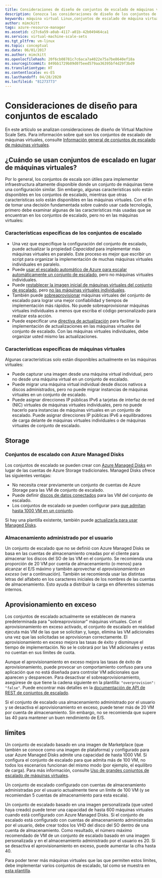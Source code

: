 ```yaml
---
title: Consideraciones de diseño de conjuntos de escalado de máquinas virtuales de Azure
description: Conozca las consideraciones de diseño de los conjuntos de escalado de máquinas virtuales de Azure. Compare las características de los conjuntos de escalado con las características de VM.
keywords: máquina virtual Linux,conjuntos de escalado de máquina virtual
author: mimckitt
tags: azure-resource-manager
ms.assetid: c27c6a59-a0ab-4117-a01b-42b049464ca1
ms.service: virtual-machine-scale-sets
ms.tgt_pltfrm: vm-linux
ms.topic: conceptual
ms.date: 06/01/2017
ms.author: mimckitt
ms.openlocfilehash: 20f6cb08781c7c6aca7a4022e75a7be8640ef18a
ms.sourcegitcommit: 849bb1729b89d075eed579aa36395bf4d29f3bd9
ms.translationtype: HT
ms.contentlocale: es-ES
ms.lasthandoff: 04/28/2020
ms.locfileid: "81273773"
---
```

# <a name="design-considerations-for-scale-sets"></a>Consideraciones de diseño para conjuntos de escalado
En este artículo se analizan consideraciones de diseño de Virtual Machine Scale Sets. Para información sobre qué son los conjuntos de escalado de máquinas virtuales, consulte [Información general de conjuntos de escalado de máquinas virtuales](virtual-machine-scale-sets-overview.md).

## <a name="when-to-use-scale-sets-instead-of-virtual-machines"></a>¿Cuándo se usan conjuntos de escalado en lugar de máquinas virtuales?
Por lo general, los conjuntos de escala son útiles para implementar infraestructura altamente disponible donde un conjunto de máquinas tiene una configuración similar. Sin embargo, algunas características solo están disponibles en los conjuntos de escalado, mientras que otras características solo están disponibles en las máquinas virtuales. Con el fin de tomar una decisión fundamentada sobre cuándo usar cada tecnología, primero debe examinar algunas de las características más usadas que se encuentran en los conjuntos de escalado, pero no en las máquinas virtuales:

### <a name="scale-set-specific-features"></a>Características específicas de los conjuntos de escalado

- Una vez que especifique la configuración del conjunto de escalado, puede actualizar la propiedad *Capacidad* para implementar más máquinas virtuales en paralelo. Este proceso es mejor que escribir un script para organizar la implementación de muchas máquinas virtuales individuales en paralelo.
- Puede [usar el escalado automático de Azure para escalar automáticamente un conjunto de escalado](./virtual-machine-scale-sets-autoscale-overview.md), pero no máquinas virtuales individuales.
- Puede [restablecer la imagen inicial de máquinas virtuales del conjunto de escalado](https://docs.microsoft.com/rest/api/compute/virtualmachinescalesets/reimage), pero [no las máquinas virtuales individuales](https://docs.microsoft.com/rest/api/compute/virtualmachines).
- También puede [sobreaprovisionar](https://docs.microsoft.com/azure/virtual-machine-scale-sets/virtual-machine-scale-sets-design-overview#overprovisioning) máquinas virtuales del conjunto de escalado para lograr una mejor confiabilidad y tiempos de implementación más rápidos. No puede sobreaprovisionar máquinas virtuales individuales a menos que escriba el código personalizado para realizar esta acción.
- Puede especificar una [directiva de actualización](./virtual-machine-scale-sets-upgrade-scale-set.md) para facilitar la implementación de actualizaciones en las máquinas virtuales del conjunto de escalado. Con las máquinas virtuales individuales, debe organizar usted mismo las actualizaciones.

### <a name="vm-specific-features"></a>Características específicas de máquinas virtuales

Algunas características solo están disponibles actualmente en las máquinas virtuales:

- Puede capturar una imagen desde una máquina virtual individual, pero no desde una máquina virtual en un conjunto de escalado.
- Puede migrar una máquina virtual individual desde discos nativos a discos administrados, pero no puede migrar instancias de máquinas virtuales en un conjunto de escalado.
- Puede asignar direcciones IP públicas IPv6 a tarjetas de interfaz de red (NIC) virtuales de máquinas virtuales individuales, pero no puede hacerlo para instancias de máquinas virtuales en un conjunto de escalado. Puede asignar direcciones IP públicas IPv6 a equilibradores de carga delante de máquinas virtuales individuales o de máquinas virtuales de conjunto de escalado.

## <a name="storage"></a>Storage

### <a name="scale-sets-with-azure-managed-disks"></a>Conjuntos de escalado con Azure Managed Disks
Los conjuntos de escalado se pueden crear con [Azure Managed Disks](../virtual-machines/windows/managed-disks-overview.md) en lugar de las cuentas de Azure Storage tradicionales. Managed Disks ofrece las siguientes ventajas:
- No necesita crear previamente un conjunto de cuentas de Azure Storage para las VM de conjunto de escalado.
- Puede definir [discos de datos conectados](virtual-machine-scale-sets-attached-disks.md) para las VM del conjunto de escalado.
- Los conjuntos de escalado se pueden configurar para [que admitan hasta 1000 VM en un conjunto](virtual-machine-scale-sets-placement-groups.md). 

Si hay una plantilla existente, también puede [actualizarla para usar Managed Disks](virtual-machine-scale-sets-convert-template-to-md.md).

### <a name="user-managed-storage"></a>Almacenamiento administrado por el usuario
Un conjunto de escalado que no se definió con Azure Managed Disks se basa en las cuentas de almacenamiento creadas por el cliente para almacenar los discos del SO de las VM en el conjunto. Se recomienda una proporción de 20 VM por cuenta de almacenamiento (o menos) para alcanzar el E/S máximo y también aprovechar el _aprovisionamiento en exceso_ (ver a continuación). También se recomienda usar las distintas letras del alfabeto en los caracteres iniciales de los nombres de las cuentas de almacenamiento. Esto ayuda a distribuir la carga en diferentes sistemas internos. 


## <a name="overprovisioning"></a>Aprovisionamiento en exceso
Los conjuntos de escalado actualmente se establecen de manera predeterminada para "sobreaprovisionar" máquinas virtuales. Con el aprovisionamiento en exceso activado, el conjunto de escalado en realidad ejecuta más VM de las que se solicitan y, luego, elimina las VM adicionales una vez que las solicitadas se aprovisionan correctamente. El aprovisionamiento en exceso mejora las tasas de éxito y disminuye el tiempo de implementación. No se le cobrará por las VM adicionales y estas no cuentan en sus límites de cuota.

Aunque el aprovisionamiento en exceso mejora las tasas de éxito de aprovisionamiento, puede provocar un comportamiento confuso para una aplicación que no está diseñada para controlar VM adicionales que aparecen y desparecen. Para desactivar el sobreaprovisionamiento, asegúrese de que tiene la cadena siguiente en la plantilla: `"overprovision": "false"`. Puede encontrar más detalles en la [documentación de API de REST de conjuntos de escalado](/rest/api/virtualmachinescalesets/create-or-update-a-set).

Si el conjunto de escalado usa almacenamiento administrado por el usuario y se desactiva el aprovisionamiento en exceso, puede tener más de 20 VM por cuenta de almacenamiento. Sin embargo, no se recomienda que supere las 40 para mantener un buen rendimiento de E/S. 

## <a name="limits"></a>límites
Un conjunto de escalado basado en una imagen de Marketplace (que también se conoce como una imagen de plataforma) y configurado para usar Azure Managed Disks admite una capacidad de hasta 1000 VM. Si configura el conjunto de escalado para que admita más de 100 VM, no todos los escenarios funcionan del mismo modo (por ejemplo, el equilibro de carga). Para más información, consulte [Uso de grandes conjuntos de escalado de máquinas virtuales](virtual-machine-scale-sets-placement-groups.md). 

Un conjunto de escalado configurado con cuentas de almacenamiento administradas por el usuario actualmente tiene un límite de 100 VM (y se recomiendan 5 cuentas de almacenamiento para esta escala).

Un conjunto de escalado basado en una imagen personalizada (que usted haya creado) puede tener una capacidad de hasta 600 máquinas virtuales cuando está configurado con Azure Managed Disks. Si el conjunto de escalado está configurado con cuentas de almacenamiento administradas por el usuario, debe crear todos los VHD del disco del SO dentro de una cuenta de almacenamiento. Como resultado, el número máximo recomendado de VM de un conjunto de escalado basado en una imagen personalizada y en el almacenamiento administrado por el usuario es 20. Si se desactiva el aprovisionamiento en exceso, puede aumentar la cifra hasta 40.

Para poder tener más máquinas virtuales que las que permiten estos límites, debe implementar varios conjuntos de escalado, tal como se muestra en [esta plantilla](https://github.com/Azure/azure-quickstart-templates/tree/master/301-custom-images-at-scale).


